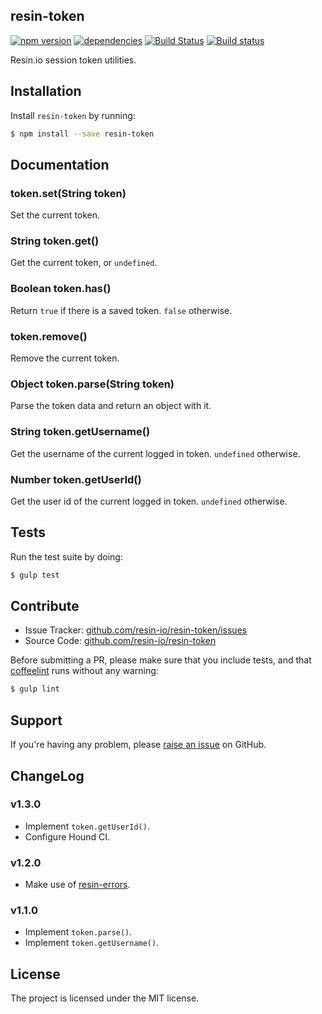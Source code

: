resin-token
-------------

[![npm version](https://badge.fury.io/js/resin-token.svg)](http://badge.fury.io/js/resin-token)
[![dependencies](https://david-dm.org/resin-io/resin-token.png)](https://david-dm.org/resin-io/resin-token.png)
[![Build Status](https://travis-ci.org/resin-io/resin-token.svg?branch=master)](https://travis-ci.org/resin-io/resin-token)
[![Build status](https://ci.appveyor.com/api/projects/status/i01h2qi3raf0acm7?svg=true)](https://ci.appveyor.com/project/jviotti/resin-token)

Resin.io session token utilities.

Installation
------------

Install `resin-token` by running:

```sh
$ npm install --save resin-token
```

Documentation
-------------

### token.set(String token)

Set the current token.

### String token.get()

Get the current token, or `undefined`.

### Boolean token.has()

Return `true` if there is a saved token. `false` otherwise.

### token.remove()

Remove the current token.

### Object token.parse(String token)

Parse the token data and return an object with it.

### String token.getUsername()

Get the username of the current logged in token. `undefined` otherwise.

### Number token.getUserId()

Get the user id of the current logged in token. `undefined` otherwise.

Tests
-----

Run the test suite by doing:

```sh
$ gulp test
```

Contribute
----------

- Issue Tracker: [github.com/resin-io/resin-token/issues](https://github.com/resin-io/resin-token/issues)
- Source Code: [github.com/resin-io/resin-token](https://github.com/resin-io/resin-token)

Before submitting a PR, please make sure that you include tests, and that [coffeelint](http://www.coffeelint.org/) runs without any warning:

```sh
$ gulp lint
```

Support
-------

If you're having any problem, please [raise an issue](https://github.com/resin-io/resin-token/issues/new) on GitHub.

ChangeLog
---------

### v1.3.0

- Implement `token.getUserId()`.
- Configure Hound CI.

### v1.2.0

- Make use of [resin-errors](https://github.com/resin-io/resin-errors).

### v1.1.0

- Implement `token.parse()`.
- Implement `token.getUsername()`.

License
-------

The project is licensed under the MIT license.
